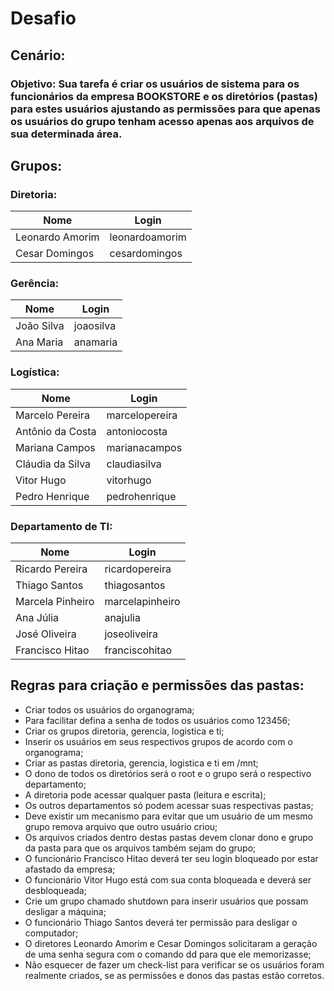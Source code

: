 # **Desafio**

## **Cenário:**

### **Objetivo:** Sua tarefa é criar os usuários de sistema para os funcionários da empresa **BOOKSTORE** e os diretórios (pastas) para estes usuários ajustando as permissões para que apenas os usuários do grupo tenham acesso apenas aos arquivos de sua determinada área.


## **Grupos:**


### **Diretoria:**
|**Nome**|**Login**|
| - | - |
|Leonardo Amorim|leonardoamorim|
|Cesar Domingos|cesardomingos|



### **Gerência:**
|**Nome**|**Login**|
| - | - |
|João Silva|joaosilva|
|Ana Maria|anamaria|



### **Logística:**
|**Nome**|**Login**|
| - | - |
|Marcelo Pereira|marcelopereira|
|Antônio da Costa|antoniocosta|
|Mariana Campos|marianacampos|
|Cláudia da Silva|claudiasilva|
|Vitor Hugo|vitorhugo|
|Pedro Henrique|pedrohenrique|



### **Departamento de TI:**
|**Nome**|**Login**|
| - | - |
|Ricardo Pereira|ricardopereira|
|Thiago Santos|thiagosantos|
|Marcela Pinheiro|marcelapinheiro|
|Ana Júlia|anajulia|
|José Oliveira|joseoliveira|
|Francisco Hitao|franciscohitao|


## **Regras para criação e permissões das pastas:**

- Criar todos os usuários do organograma;
- Para facilitar defina a senha de todos os usuários como 123456;
- Criar os grupos diretoria, gerencia, logistica e ti;
- Inserir os usuários em seus respectivos grupos de acordo com o organograma;
- Criar as pastas diretoria, gerencia, logistica e ti em /mnt;
- O dono de todos os diretórios será o root e o grupo será o respectivo departamento;
- A diretoria pode acessar qualquer pasta (leitura e escrita);
- Os outros departamentos só podem acessar suas respectivas pastas;
- Deve existir um mecanismo para evitar que um usuário de um mesmo grupo remova arquivo que outro usuário criou;
- Os arquivos criados dentro destas pastas devem clonar dono e grupo da pasta para que os arquivos também sejam do grupo;
- O funcionário Francisco Hitao deverá ter seu login bloqueado por estar afastado da empresa;
- O funcionário Vitor Hugo está com sua conta bloqueada e deverá ser desbloqueada;
- Crie um grupo chamado shutdown para inserir usuários que possam desligar a máquina;
- O funcionário Thiago Santos deverá ter permissão para desligar o computador;
- O diretores Leonardo Amorim e Cesar Domingos solicitaram a geração de uma senha segura com o comando dd para que ele memorizasse;
- Não esquecer de fazer um check-list para verificar se os usuários foram realmente criados, se as permissões e donos das pastas estão corretos.

